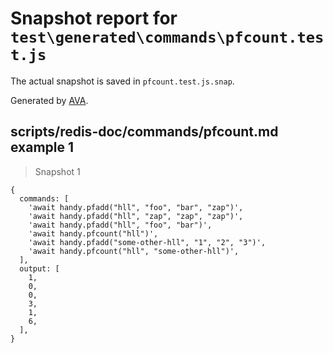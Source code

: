 # Snapshot report for `test\generated\commands\pfcount.test.js`

The actual snapshot is saved in `pfcount.test.js.snap`.

Generated by [AVA](https://ava.li).

## scripts/redis-doc/commands/pfcount.md example 1

> Snapshot 1

    {
      commands: [
        'await handy.pfadd("hll", "foo", "bar", "zap")',
        'await handy.pfadd("hll", "zap", "zap", "zap")',
        'await handy.pfadd("hll", "foo", "bar")',
        'await handy.pfcount("hll")',
        'await handy.pfadd("some-other-hll", "1", "2", "3")',
        'await handy.pfcount("hll", "some-other-hll")',
      ],
      output: [
        1,
        0,
        0,
        3,
        1,
        6,
      ],
    }
